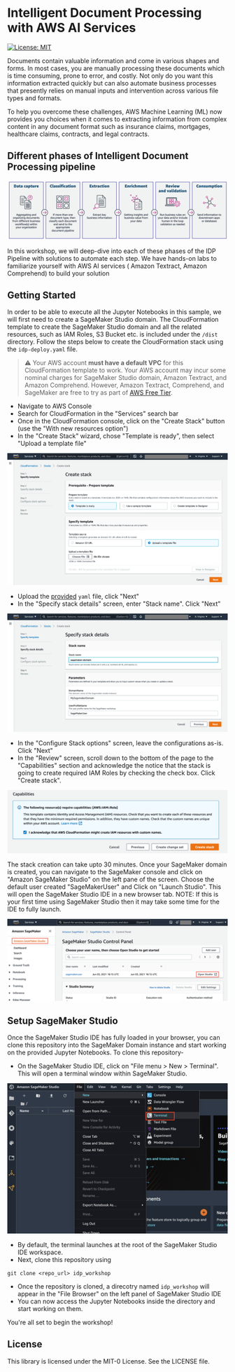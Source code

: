 # Intelligent Document Processing with AWS AI Services

[![License: MIT](https://img.shields.io/badge/License-MIT-yellow.svg)](https://github.com/aws-samples/amazon-eks-arch-apache-solr/blob/main/LICENSE)

Documents contain valuable information and come in various shapes and forms. In most cases, you are manually processing these documents which is time consuming, prone to error, and costly. Not only do you want this information extracted quickly but can also automate business processes that presently relies on manual inputs and intervention across various file types and formats.

To help you overcome these challenges, AWS Machine Learning (ML) now provides you choices when it comes to extracting information from complex content in any document format such as insurance claims, mortgages, healthcare claims, contracts, and legal contracts. 

## Different phases of Intelligent Document Processing pipeline

<p align="center">
  <img src="./images/idp-phases.png" alt="cfn1"/>
</p>

In this workshop, we will deep-dive into each of these phases of the IDP Pipeline with solutions to automate each step.
We have hands-on labs to familiarize yourself with AWS AI services ( Amazon Textract, Amazon Comprehend) to build your solution

## Getting Started

In order to be able to execute all the Jupyter Notebooks in this sample, we will first need to create a SageMaker Studio domain. The CloudFormation template to create the SageMaker Studio domain and all the related resources, such as IAM Roles, S3 Bucket etc. is included under the `/dist` directory. Follow the steps below to create the CloudFormation stack using the `idp-deploy.yaml` file.

> :warning: Your AWS account **must have a default VPC** for this CloudFormation template to work.
> Your AWS account may incur some nominal charges for SageMaker Studio domain, Amazon Textract, and Amazon Comprehend. However, Amazon Textract, Comprehend, and SageMaker are free to try as part of [AWS Free Tier](https://aws.amazon.com/free/).

* Navigate to AWS Console
* Search for CloudFormation in the "Services" search bar
* Once in the CloudFormation console, click on the "Create Stack" button (use the "With new resources option")
* In the "Create Stack" wizard, chose "Template is ready", then select "Upload a template file"
<p align="center">
  <img src="./images/cfn1.png" alt="cfn1"/>
</p>

* Upload the [provided](./dist/idp-deploy.yaml) `yaml` file, click "Next"
* In the "Specify stack details" screen, enter "Stack name". Click "Next"
<p align="center">
  <img src="./images/cfn2.png" alt="cfn2"/>
</p>

* In the "Configure Stack options" screen, leave the configurations as-is. Click "Next"
* In the "Review" screen, scroll down to the bottom of the page to the "Capabilities" section and acknowledge the notice that the stack is going to create required IAM Roles by checking the check box. Click "Create stack".
<p align="center">
  <img src="./images/cfn3.png" alt="cfn3"/>
</p>

The stack creation can take upto 30 minutes. Once your SageMaker domain is created, you can navigate to the SageMaker console and click on "Amazon SageMaker Studio" on the left pane of the screen. Choose the default user created "SageMakerUser" and Click on "Launch Studio". This will open the SageMaker Studio IDE in a new browser tab. NOTE: If this is your first time using SageMaker Studio then it may take some time for the IDE to fully launch. 
<p align="center">
  <img src="./images/cfn4.png" alt="cfn4"/>
</p>

## Setup SageMaker Studio

Once the SageMaker Studio IDE has fully loaded in your browser, you can clone this repository into the SageMaker Domain instance and start working on the provided Jupyter Notebooks. To clone this repository-

* On the SageMaker Studio IDE, click on "File menu > New > Terminal". This will open a terminal window within SageMaker Studio.
<p align="center">
  <img src="./images/sm1.png" alt="sm1"/>
</p>

* By default, the terminal launches at the root of the SageMaker Studio IDE workspace.
* Next, clone this repository using 

```  
git clone <repo_url> idp_workshop
```

* Once the repository is cloned, a direcotry named `idp_workshop` will appear in the "File Browser" on the left panel of SageMaker Studio IDE
* You can now access the Jupyter Notebooks inside the directory and start working on them.

You're all set to begin the workshop!

## License

This library is licensed under the MIT-0 License. See the LICENSE file.



